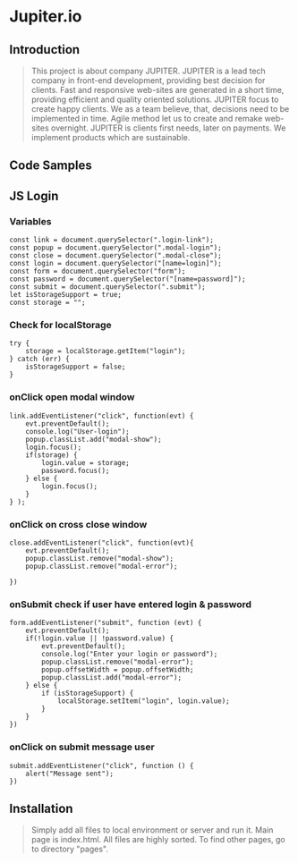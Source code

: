 # Jupiter.io

## Introduction

>This project is about company JUPITER. JUPITER is a lead tech company in front-end development, providing best decision for clients. Fast and responsive web-sites are generated in a short time, providing efficient and quality oriented solutions. JUPITER focus to create happy clients. We as a team believe, that, decisions need to be implemented in time. Agile method let us to create and remake web-sites overnight. JUPITER is clients first needs, later on payments. We implement products which are sustainable. 

## Code Samples

## JS Login

### Variables
```
const link = document.querySelector(".login-link");
const popup = document.querySelector(".modal-login");
const close = document.querySelector(".modal-close");
const login = document.querySelector("[name=login]");
const form = document.querySelector("form");
const password = document.querySelector("[name=password]");
const submit = document.querySelector(".submit");
let isStorageSupport = true;
const storage = "";
```
### Check for localStorage
```
try {
    storage = localStorage.getItem("login");
} catch (err) {
    isStorageSupport = false;
}
```
### onClick open modal window
```
link.addEventListener("click", function(evt) {
    evt.preventDefault();
    console.log("User-login");
    popup.classList.add("modal-show");
    login.focus();
    if(storage) {
        login.value = storage;
        password.focus();
    } else {
        login.focus();
    }
} );
```


### onClick on cross close window
```
close.addEventListener("click", function(evt){
    evt.preventDefault();
    popup.classList.remove("modal-show");
    popup.classList.remove("modal-error");

})
```


### onSubmit check if user have entered login & password
```
form.addEventListener("submit", function (evt) {
    evt.preventDefault();
    if(!login.value || !password.value) {
        evt.preventDefault();
        console.log("Enter your login or password");
        popup.classList.remove("modal-error");
        popup.offsetWidth = popup.offsetWidth;
        popup.classList.add("modal-error");
    } else {
        if (isStorageSupport) {
            localStorage.setItem("login", login.value);
        }
    }
})
```

### onClick on submit message user
```
submit.addEventListener("click", function () {
    alert("Message sent");
})
```

## Installation

> Simply add all files to local environment or server and run it. Main page is index.html. All files are highly sorted. To find other pages, go to directory "pages". 
